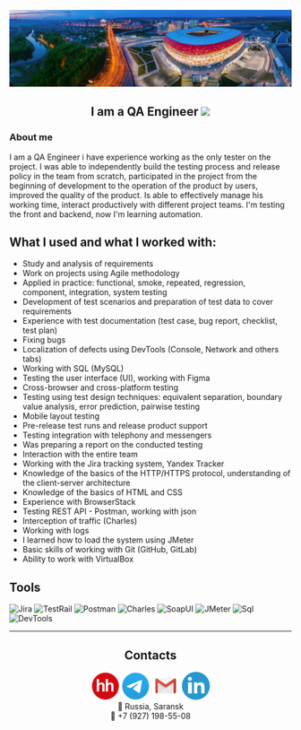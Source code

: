 <div id="header" align="center">

![Header](https://github.com/QADyakov/qadyakov/blob/main/assets/qaheader.jpg) 

<h2>
  I am a QA Engineer 
  <img src="https://media.giphy.com/media/hvRJCLFzcasrR4ia7z/giphy.gif" width="30px"/>
</h2>

<div align="left">

### About me
I am a QA Engineer i have experience working as the only tester on the project. I was able to independently build the testing process and release policy in the team from scratch, participated in the project from the beginning of development to the operation of the product by users, improved the quality of the product. Is able to effectively manage his working time, interact productively with different project teams. I'm testing the front and backend, now I'm learning automation.
## What I used and what I worked with:
* Study and analysis of requirements
* Work on projects using Agile methodology
* Applied in practice: functional, smoke, repeated, regression, component, integration, system testing
* Development of test scenarios and preparation of test data to cover requirements
* Experience with test documentation (test case, bug report, checklist, test plan)
* Fixing bugs
* Localization of defects using DevTools (Console, Network and others tabs)
* Working with SQL (MySQL)
* Testing the user interface (UI), working with Figma
* Cross-browser and cross-platform testing
* Testing using test design techniques: equivalent separation, boundary
value analysis, error prediction, pairwise testing
* Mobile layout testing
* Pre-release test runs and release product support
* Testing integration with telephony and messengers
* Was preparing a report on the conducted testing
* Interaction with the entire team
* Working with the Jira tracking system, Yandex Tracker
* Knowledge of the basics of the HTTP/HTTPS protocol, understanding of the client-server architecture
* Knowledge of the basics of HTML and CSS
* Experience with BrowserStack
* Testing REST API - Postman, working with json
* Interception of traffic (Charles)
* Working with logs
* I learned how to load the system using JMeter
* Basic skills of working with Git (GitHub, GitLab)
* Ability to work with VirtualBox


## Tools
![Jira](https://img.shields.io/badge/-Jira-090909?style=flat-square&logo=jira)
![TestRail](https://img.shields.io/badge/-TestRail-090909?style=flat-square&logo=TestRail)
![Postman](https://img.shields.io/badge/-Postman-090909?style=flat-square&logo=Postman)
![Charles](https://img.shields.io/badge/-Charles-090909?style=flat-square&logo=Charles)
![SoapUI](https://img.shields.io/badge/-SoapUI-090909?style=flat-square&logo=SoapUI)
![JMeter](https://img.shields.io/badge/-JMeter-090909?style=flat-square&logo=JMeter)
![Sql](https://img.shields.io/badge/-SQL-090909?style=flat-square&logo=sql)
![DevTools](https://img.shields.io/badge/-DevTools-090909?style=flat-square&logo=DevTools)

___
<div align="center">

## Contacts
[<img src="https://github.com/QADyakov/qadyakov/blob/main/assets/hh.png?raw=true">](https://saransk.hh.ru/resume/b10ca93dff0912007f0039ed1f666f50786679 "Резюме на headhunter") 
[<img src="https://github.com/QADyakov/qadyakov/blob/main/assets/telegram.png?raw=true">](https://t.me/dyakmer "Ссылка на Telegram") 
[<img src="https://github.com/QADyakov/qadyakov/blob/main/assets/gmail.png?raw=true">](mailto:nickdyakov@gmail.com "Написать на Gmail")  [<img src="https://github.com/QADyakov/qadyakov/blob/main/assets/linkedin.png?raw=true">](https://www.linkedin.com/in/dyakmer "Ссылка на LinkedIn") </br>
:round_pushpin: Russia, Saransk </br>
:iphone: +7 (927) 198-55-08 </br>
